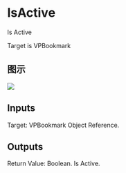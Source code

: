 # IsActive

Is Active

Target is VPBookmark

## 图示

![]($-20221218-18121117.png)

## Inputs

Target: VPBookmark Object Reference.  

## Outputs

Return Value: Boolean. Is Active.

